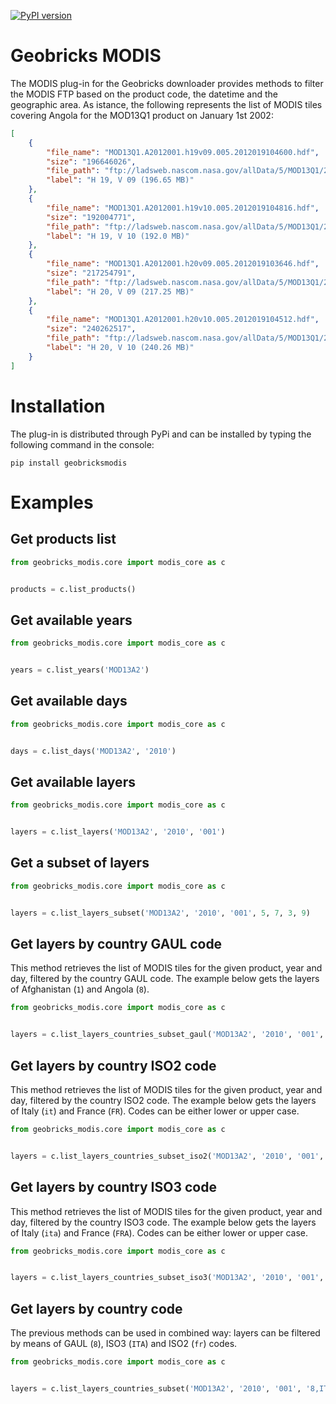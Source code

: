 [![PyPI version](https://badge.fury.io/py/GeobricksMODIS.svg)](http://badge.fury.io/py/GeobricksMODIS)

Geobricks MODIS
===============
The MODIS plug-in for the Geobricks downloader provides methods to filter the MODIS FTP based on the product code, the datetime and the geographic area. As istance, the following represents the list of MODIS tiles covering Angola for the MOD13Q1 product on January 1st 2002:
```json
[
    {
        "file_name": "MOD13Q1.A2012001.h19v09.005.2012019104600.hdf",
        "size": "196646026",
        "file_path": "ftp://ladsweb.nascom.nasa.gov/allData/5/MOD13Q1/2012/001/MOD13Q1.A2012001.h19v09.005.2012019104600.hdf",
        "label": "H 19, V 09 (196.65 MB)"
    },
    {
        "file_name": "MOD13Q1.A2012001.h19v10.005.2012019104816.hdf",
        "size": "192004771",
        "file_path": "ftp://ladsweb.nascom.nasa.gov/allData/5/MOD13Q1/2012/001/MOD13Q1.A2012001.h19v10.005.2012019104816.hdf",
        "label": "H 19, V 10 (192.0 MB)"
    },
    {
        "file_name": "MOD13Q1.A2012001.h20v09.005.2012019103646.hdf",
        "size": "217254791",
        "file_path": "ftp://ladsweb.nascom.nasa.gov/allData/5/MOD13Q1/2012/001/MOD13Q1.A2012001.h20v09.005.2012019103646.hdf",
        "label": "H 20, V 09 (217.25 MB)"
    },
    {
        "file_name": "MOD13Q1.A2012001.h20v10.005.2012019104512.hdf",
        "size": "240262517",
        "file_path": "ftp://ladsweb.nascom.nasa.gov/allData/5/MOD13Q1/2012/001/MOD13Q1.A2012001.h20v10.005.2012019104512.hdf",
        "label": "H 20, V 10 (240.26 MB)"
    }
]
```
Installation
============
The plug-in is distributed through PyPi and can be installed by typing the following command in the console:
```
pip install geobricksmodis
```
Examples
========
Get products list
-----------------------
```python
from geobricks_modis.core import modis_core as c


products = c.list_products()
```
Get available years
-------------------
```python
from geobricks_modis.core import modis_core as c


years = c.list_years('MOD13A2')
```
Get available days
------------------
```python
from geobricks_modis.core import modis_core as c


days = c.list_days('MOD13A2', '2010')
```
Get available layers
--------------------
```python
from geobricks_modis.core import modis_core as c


layers = c.list_layers('MOD13A2', '2010', '001')
```
Get a subset of layers
----------------------
```python
from geobricks_modis.core import modis_core as c


layers = c.list_layers_subset('MOD13A2', '2010', '001', 5, 7, 3, 9)
```
Get layers by country GAUL code
-------------------------------
This method retrieves the list of MODIS tiles for the given product, year and day, filtered by the country GAUL code. The example below gets the layers of Afghanistan (`1`) and Angola (`8`).
```python
from geobricks_modis.core import modis_core as c


layers = c.list_layers_countries_subset_gaul('MOD13A2', '2010', '001', '8,1')
```
Get layers by country ISO2 code
-------------------------------
This method retrieves the list of MODIS tiles for the given product, year and day, filtered by the country ISO2 code. The example below gets the layers of Italy (`it`) and France (`FR`). Codes can be either lower or upper case.
```python
from geobricks_modis.core import modis_core as c


layers = c.list_layers_countries_subset_iso2('MOD13A2', '2010', '001', 'it,FR')
```
Get layers by country ISO3 code
-------------------------------
This method retrieves the list of MODIS tiles for the given product, year and day, filtered by the country ISO3 code. The example below gets the layers of Italy (`ita`) and France (`FRA`). Codes can be either lower or upper case.
```python
from geobricks_modis.core import modis_core as c


layers = c.list_layers_countries_subset_iso3('MOD13A2', '2010', '001', 'ITA,fra')
```
Get layers by country code
-------------------------------
The previous methods can be used in combined way: layers can be filtered by means of GAUL (`8`), ISO3 (`ITA`) and ISO2 (`fr`) codes. 
```python
from geobricks_modis.core import modis_core as c


layers = c.list_layers_countries_subset('MOD13A2', '2010', '001', '8,ITA,fr')
```
